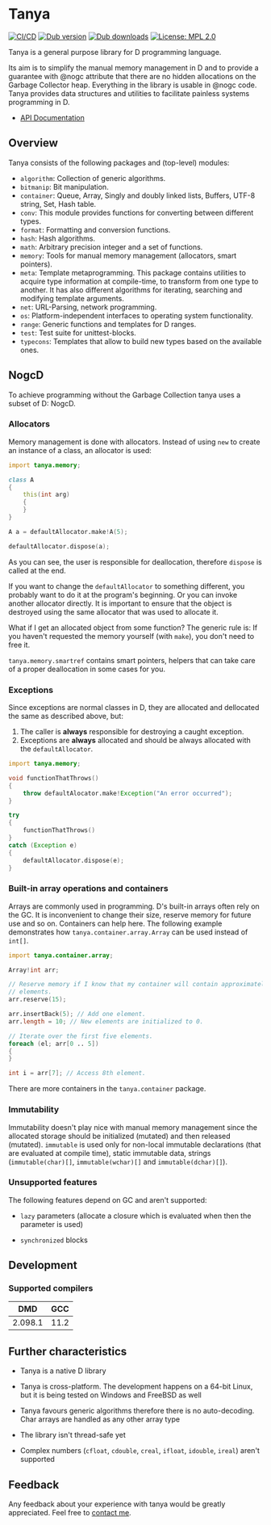 # Tanya

[![CI/CD](https://img.shields.io/badge/CI-CD-brightgreen)](https://build.caraus.tech/go/pipelines)
[![Dub version](https://img.shields.io/dub/v/tanya.svg)](https://code.dlang.org/packages/tanya)
[![Dub downloads](https://img.shields.io/dub/dt/tanya.svg)](https://code.dlang.org/packages/tanya)
[![License: MPL 2.0](https://img.shields.io/badge/license-MPL_2.0-blue.svg)](https://opensource.org/licenses/MPL-2.0)

Tanya is a general purpose library for D programming language.

Its aim is to simplify the manual memory management in D and to provide a
guarantee with @nogc attribute that there are no hidden allocations on the
Garbage Collector heap. Everything in the library is usable in @nogc code.
Tanya provides data structures and utilities to facilitate painless systems
programming in D.

- [API Documentation](https://docs.caraus.tech/tanya)

## Overview

Tanya consists of the following packages and (top-level) modules:

* `algorithm`: Collection of generic algorithms.
* `bitmanip`: Bit manipulation.
* `container`: Queue, Array, Singly and doubly linked lists, Buffers, UTF-8
string, Set, Hash table.
* `conv`: This module provides functions for converting between different
types.
* `format`: Formatting and conversion functions.
* `hash`: Hash algorithms.
* `math`: Arbitrary precision integer and a set of functions.
* `memory`: Tools for manual memory management (allocators, smart pointers).
* `meta`: Template metaprogramming. This package contains utilities to acquire
type information at compile-time, to transform from one type to another. It has
also different algorithms for iterating, searching and modifying template
arguments.
* `net`: URL-Parsing, network programming.
* `os`: Platform-independent interfaces to operating system functionality.
* `range`: Generic functions and templates for D ranges.
* `test`: Test suite for unittest-blocks.
* `typecons`: Templates that allow to build new types based on the available
ones.


## NogcD

To achieve programming without the Garbage Collection tanya uses a subset of D:
NogcD.

### Allocators

Memory management is done with allocators. Instead of using `new` to create an
instance of a class, an allocator is used:

```d
import tanya.memory;

class A
{
    this(int arg)
    {
    }
}

A a = defaultAllocator.make!A(5);

defaultAllocator.dispose(a);
```

As you can see, the user is responsible for deallocation, therefore `dispose`
is called at the end.

If you want to change the `defaultAllocator` to something different, you
probably want to do it at the program's beginning. Or you can invoke another
allocator directly. It is important to ensure that the object is destroyed
using the same allocator that was used to allocate it.

What if I get an allocated object from some function? The generic rule is: If
you haven't requested the memory yourself (with `make`), you don't need to free
it.

`tanya.memory.smartref` contains smart pointers, helpers that can take care of
a proper deallocation in some cases for you.

### Exceptions

Since exceptions are normal classes in D, they are allocated and dellocated the
same as described above, but:

1. The caller is **always** responsible for destroying a caught exception.
2. Exceptions are **always** allocated and should be always allocated with the
`defaultAllocator`.

```d
import tanya.memory;

void functionThatThrows()
{
    throw defaultAlocator.make!Exception("An error occurred");
}

try
{
    functionThatThrows()
}
catch (Exception e)
{
    defaultAllocator.dispose(e);
}
```

### Built-in array operations and containers

Arrays are commonly used in programming. D's built-in arrays often rely on the
GC. It is inconvenient to change their size, reserve memory for future use and
so on. Containers can help here. The following example demonstrates how
`tanya.container.array.Array` can be used instead of `int[]`.

```d
import tanya.container.array;

Array!int arr;

// Reserve memory if I know that my container will contain approximately 15
// elements.
arr.reserve(15);

arr.insertBack(5); // Add one element.
arr.length = 10; // New elements are initialized to 0.

// Iterate over the first five elements.
foreach (el; arr[0 .. 5])
{
}

int i = arr[7]; // Access 8th element.
```

There are more containers in the `tanya.container` package.


### Immutability

Immutability doesn't play nice with manual memory management since the
allocated storage should be initialized (mutated) and then released (mutated).
`immutable` is used only for non-local immutable declarations (that are
evaluated at compile time), static immutable data, strings (`immutable(char)[]`,
`immutable(wchar)[]` and `immutable(dchar)[]`).


### Unsupported features

The following features depend on GC and aren't supported:

- `lazy` parameters (allocate a closure which is evaluated when then the
parameter is used)

- `synchronized` blocks


## Development

### Supported compilers

| DMD     | GCC       |
|:-------:|:---------:|
| 2.098.1 | 11.2      |

## Further characteristics

- Tanya is a native D library

- Tanya is cross-platform. The development happens on a 64-bit Linux, but it
is being tested on Windows and FreeBSD as well

- Tanya favours generic algorithms therefore there is no auto-decoding. Char
arrays are handled as any other array type

- The library isn't thread-safe yet

- Complex numbers (`cfloat`, `cdouble`, `creal`, `ifloat`, `idouble`, `ireal`)
aren't supported


## Feedback

Any feedback about your experience with tanya would be greatly appreciated. Feel free to
[contact me](mailto:belka@caraus.de).
